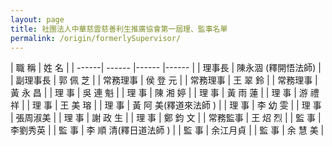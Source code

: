 ```yaml
---
layout: page
title: 社團法人中華慈雲慈善利生推廣協會第一屆理、監事名單
permalink: /origin/formerlySupervisor/
---
```


| 職   稱 | 姓     名 |
| ------| ------ |------ |------ |
| 理事長 | 陳永涸 (釋開悟法師) |
| 副理事長 | 郭 佩 芝 |
| 常務理事 | 侯 登 元 |
| 常務理事 | 王 翠 鈴 |
| 常務理事 | 黃 永 昌 |
| 理   事 | 吳 連 魁 |
| 理   事 | 陳 湘 婷 |
| 理   事 | 黃 雨 蓮 |
| 理   事 | 游 禮 祥 |
| 理   事 | 王 美 瑢 |
| 理   事 | 黃 阿 美(釋道來法師 ) |
| 理   事 | 李 幼 雯 |
| 理   事 | 張周淑美 |
| 理   事 | 謝 政 生 |
| 理   事 | 鄭 鈞 文 |
| 常務監事 | 王 炤 烈 |
| 監   事 | 李劉秀英 |
| 監   事 | 李 順 清(釋日道法師 ) |
| 監   事 | 余江月貞 |
| 監   事 | 余 慧 美 |
